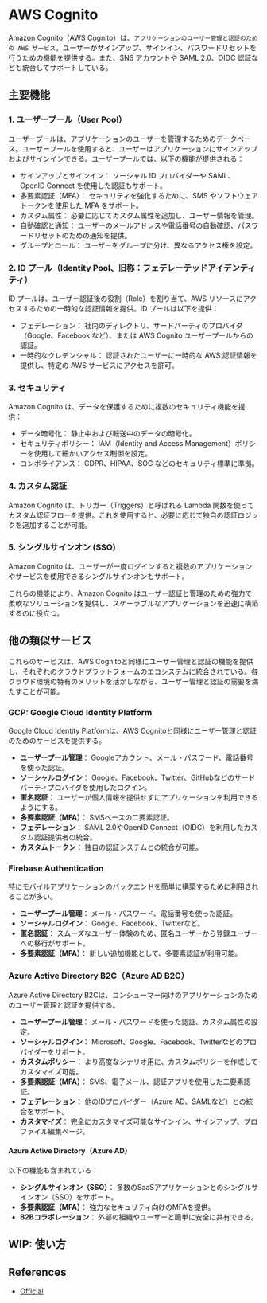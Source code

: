 # AWS Cognito

Amazon Cognito（AWS Cognito）は、`アプリケーションのユーザー管理と認証のための AWS サービス`。ユーザーがサインアップ、サインイン、パスワードリセットを行うための機能を提供する。また、SNS アカウントや SAML 2.0、OIDC 認証なども統合してサポートしている。

## 主要機能

### 1. ユーザープール（User Pool）

ユーザープールは、アプリケーションのユーザーを管理するためのデータベース。ユーザープールを使用すると、ユーザーはアプリケーションにサインアップおよびサインインできる。ユーザープールでは、以下の機能が提供される：

- サインアップとサインイン： ソーシャル ID プロバイダーや SAML、OpenID Connect を使用した認証もサポート。
- 多要素認証（MFA）： セキュリティを強化するために、SMS やソフトウェアトークンを使用した MFA をサポート。
- カスタム属性： 必要に応じてカスタム属性を追加し、ユーザー情報を管理。
- 自動確認と通知： ユーザーのメールアドレスや電話番号の自動確認、パスワードリセットのための通知を提供。
- グループとロール： ユーザーをグループに分け、異なるアクセス権を設定。

### 2. ID プール（Identity Pool、旧称：フェデレーテッドアイデンティティ）

ID プールは、ユーザー認証後の役割（Role）を割り当て、AWS リソースにアクセスするための一時的な認証情報を提供。ID プールは以下を提供：

- フェデレーション： 社内のディレクトリ、サードパーティのプロバイダ（Google、Facebook など）、または AWS Cognito ユーザープールからの認証。
- 一時的なクレデンシャル： 認証されたユーザーに一時的な AWS 認証情報を提供し、特定の AWS サービスにアクセスを許可。

### 3. セキュリティ

Amazon Cognito は、データを保護するために複数のセキュリティ機能を提供：

- データ暗号化： 静止中および転送中のデータの暗号化。
- セキュリティポリシー： IAM（Identity and Access Management）ポリシーを使用して細かいアクセス制御を設定。
- コンポライアンス： GDPR、HIPAA、SOC などのセキュリティ標準に準拠。

### 4. カスタム認証

Amazon Cognito は、トリガー（Triggers）と呼ばれる Lambda 関数を使ってカスタム認証フローを提供。これを使用すると、必要に応じて独自の認証ロジックを追加することが可能。

### 5. シングルサインオン (SSO)

Amazon Cognito は、ユーザーが一度ログインすると複数のアプリケーションやサービスを使用できるシングルサインオンもサポート。

これらの機能により、Amazon Cognito はユーザー認証と管理のための強力で柔軟なソリューションを提供し、スケーラブルなアプリケーションを迅速に構築するのに役立つ。

## 他の類似サービス

これらのサービスは、AWS Cognitoと同様にユーザー管理と認証の機能を提供し、それぞれのクラウドプラットフォームのエコシステムに統合されている。各クラウド環境の特有のメリットを活かしながら、ユーザー管理と認証の需要を満たすことが可能。

### GCP: Google Cloud Identity Platform

Google Cloud Identity Platformは、AWS Cognitoと同様にユーザー管理と認証のためのサービスを提供する。

- **ユーザープール管理**： Googleアカウント、メール・パスワード、電話番号を使った認証。
- **ソーシャルログイン**： Google、Facebook、Twitter、GitHubなどのサードパーティプロバイダを使用したログイン。
- **匿名認証**： ユーザーが個人情報を提供せずにアプリケーションを利用できるようにする。
- **多要素認証（MFA）**： SMSベースの二要素認証。
- **フェデレーション**： SAML 2.0やOpenID Connect（OIDC）を利用したカスタム認証提供者の統合。
- **カスタムトークン**： 独自の認証システムとの統合が可能。

### Firebase Authentication

特にモバイルアプリケーションのバックエンドを簡単に構築するために利用されることが多い。

- **ユーザープール管理**： メール・パスワード、電話番号を使った認証。
- **ソーシャルログイン**： Google、Facebook、Twitterなど。
- **匿名認証**： スムーズなユーザー体験のため、匿名ユーザーから登録ユーザーへの移行がサポート。
- **多要素認証（MFA）**： 新しい追加機能として、多要素認証が利用可能。

### Azure Active Directory B2C（Azure AD B2C）

Azure Active Directory B2Cは、コンシューマー向けのアプリケーションのためのユーザー管理と認証を提供する。

- **ユーザープール管理**： メール・パスワードを使った認証、カスタム属性の設定。
- **ソーシャルログイン**： Microsoft、Google、Facebook、Twitterなどのプロバイダーをサポート。
- **カスタムポリシー**： より高度なシナリオ用に、カスタムポリシーを作成してカスタマイズ可能。
- **多要素認証（MFA）**： SMS、電子メール、認証アプリを使用した二要素認証。
- **フェデレーション**： 他のIDプロバイダー（Azure AD、SAMLなど）との統合をサポート。
- **カスタマイズ**： 完全にカスタマイズ可能なサインイン、サインアップ、プロファイル編集ページ。

#### Azure Active Directory（Azure AD）

以下の機能も含まれている：

- **シングルサインオン（SSO）**： 多数のSaaSアプリケーションとのシングルサインオン（SSO）をサポート。
- **多要素認証（MFA）**： 強力なセキュリティ向けのMFAを提供。
- **B2Bコラボレーション**： 外部の組織やユーザーと簡単に安全に共有できる。

## WIP: 使い方

## References

- [Official](https://aws.amazon.com/jp/cognito/)

